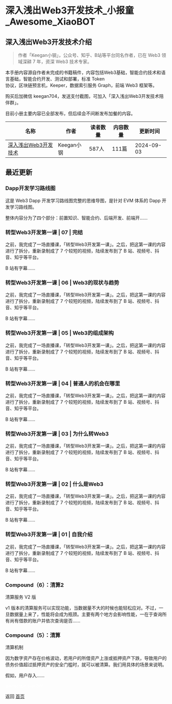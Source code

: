 # 深入浅出Web3开发技术_小报童_Awesome_XiaoBOT

## 深入浅出Web3开发技术介绍
> 作者「Keegan小钢」，公众号、知乎、B站等平台同名作者，已在 Web3 领域深耕 7 年，资深 Web3 技术专家。    
    
本手册内容源自作者未完成的书籍稿件，内容包括Web3基础，智能合约技术和语言基础，智能合约开发、测试和部署，标准 Token  
协议，区块链预言机，Keeper，数据索引服务 Graph，前端 Web3 框架等。    
    
购买后加微信 keegan704，发送支付截图，可加入「深入浅出Web3开发技术陪伴群」。    
    
目前小册主要内容已全部发布，但后续会不间断发布加餐的内容。  
  


|名称|作者|读者数量|内容数量|更新时间|
|---|---|---|---|---|
|[深入浅出Web3开发技术](https://xiaobot.net/p/web3dev?refer=0b133df9-27dc-423b-8101-639049001c13)|Keegan小钢|587人|111篇|2024-09-03|

## 最近更新
### Dapp开发学习路线图

这是 Web3 Dapp 开发学习路线图完整的思维导图，是针对 EVM 体系的 Dapp 开发学习路线图。

整体内容分为了四个部分：前置知识、智能合约、后端开发、前端开......

### 转型Web3开发第一课 | 07 | 完结

之前，我完成了一场直播课，「转型Web3开发第一课」。之后，把这第一课的内容进行了拆分，重新录制成了 7 个较短的视频，陆续发布到了 B
站、视频号、抖音、知乎等平台。

B 站有字幕......

### 转型Web3开发第一课 | 06 | Web3的现状与趋势

之前，我完成了一场直播课，「转型Web3开发第一课」。之后，把这第一课的内容进行了拆分，重新录制成了 7 个较短的视频，陆续发布到了 B
站、视频号、抖音、知乎等平台。

B 站有字幕......

### 转型Web3开发第一课 | 05 | Web3的组成架构

之前，我完成了一场直播课，「转型Web3开发第一课」。之后，把这第一课的内容进行了拆分，重新录制成了 7 个较短的视频，陆续发布到了 B
站、视频号、抖音、知乎等平台。

B 站有字幕......

### 转型Web3开发第一课 | 04 | 普通人的机会在哪里

之前，我完成了一场直播课，「转型Web3开发第一课」。之后，把这第一课的内容进行了拆分，重新录制成了 7 个较短的视频，陆续发布到了 B
站、视频号、抖音、知乎等平台。

B 站有字幕......

### 转型Web3开发第一课 | 03 | 为什么转Web3

之前，我完成了一场直播课，「转型Web3开发第一课」。之后，把这第一课的内容进行了拆分，重新录制成了 7 个较短的视频，陆续发布到了 B
站、视频号、抖音、知乎等平台。

B 站有字幕......

### 转型Web3开发第一课 | 02 | 什么是Web3

之前，我完成了一场直播课，「转型Web3开发第一课」。之后，把这第一课的内容进行了拆分，重新录制成了 7 个较短的视频，陆续发布到了 B
站、视频号、抖音、知乎等平台。

B 站有字幕......

### 转型Web3开发第一课 | 01 | 自我介绍

之前，我完成了一场直播课，「转型Web3开发第一课」。之后，把这第一课的内容进行了拆分，重新录制成了 7 个较短的视频，陆续发布到了 B
站、视频号、抖音、知乎等平台。

B 站有字幕......

### Compound（6）：清算2

清算服务 V2 版

v1
版本的清算服务可以实现功能，当数据量不大的时候也能轻松应对。不过，一旦数据量上来了，性能将会成为瓶颈。主要有两个地方会影响性能，一在于查询所有尚有借款的账户并依次查询是否......

### Compound（5）：清算

清算机制

因为数字资产存在价格波动，若用户的所借资产上涨或抵押资产下跌，导致用户的债务价值超过抵押资产的安全门槛时，就可以被清算。我们用具体的场景来说明。

假如，用户存入......


<a href="https://github.com/Reno9527/awesome-xiaobot" style="color: white; text-decoration: none;">awesome-xiaobot</a>

返回 [首页](../README.md)
